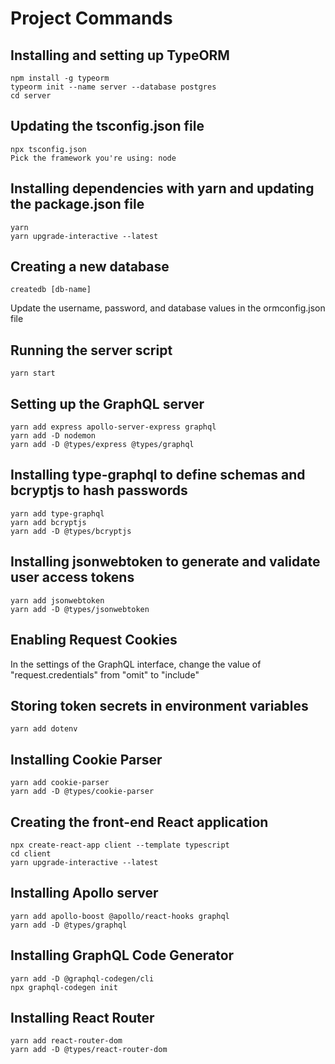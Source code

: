 # Project Commands

## Installing and setting up TypeORM
```
npm install -g typeorm
typeorm init --name server --database postgres
cd server
```

## Updating the tsconfig.json file
```
npx tsconfig.json
Pick the framework you're using: node
```

## Installing dependencies with yarn and updating the package.json file
```
yarn
yarn upgrade-interactive --latest
```

## Creating a new database
```
createdb [db-name]
```
Update the username, password, and database values in the ormconfig.json file

## Running the server script 
```
yarn start
```

## Setting up the GraphQL server
```
yarn add express apollo-server-express graphql
yarn add -D nodemon
yarn add -D @types/express @types/graphql
```

## Installing type-graphql to define schemas and bcryptjs to hash passwords
```
yarn add type-graphql
yarn add bcryptjs
yarn add -D @types/bcryptjs
```

## Installing jsonwebtoken to generate and validate user access tokens
```
yarn add jsonwebtoken
yarn add -D @types/jsonwebtoken
```

## Enabling Request Cookies
In the settings of the GraphQL interface, change the value of "request.credentials" from "omit" to "include"

## Storing token secrets in environment variables
```
yarn add dotenv
```

## Installing Cookie Parser
```
yarn add cookie-parser
yarn add -D @types/cookie-parser
```

## Creating the front-end React application
```
npx create-react-app client --template typescript
cd client
yarn upgrade-interactive --latest
```

## Installing Apollo server
```
yarn add apollo-boost @apollo/react-hooks graphql
yarn add -D @types/graphql
```

## Installing GraphQL Code Generator
```
yarn add -D @graphql-codegen/cli
npx graphql-codegen init
```

## Installing React Router
```
yarn add react-router-dom
yarn add -D @types/react-router-dom
```